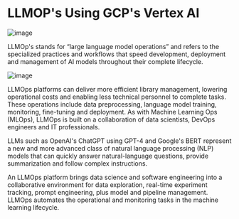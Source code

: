# LLMOP's Using GCP's Vertex AI

   
![image](https://github.com/user-attachments/assets/be91ea75-e975-4a10-9520-b29d8c9b11e6)


LLMOp's stands for “large language model operations” and refers to the specialized practices and workflows that speed development, deployment and management of AI models throughout their complete lifecycle. 

![image](https://github.com/user-attachments/assets/88b221c6-5182-4837-be37-37bf4183d7aa)


LLMOps platforms can deliver more efficient library management, lowering operational costs and enabling less technical personnel to complete tasks. These operations include data preprocessing, language model training, monitoring, fine-tuning and deployment. As with Machine Learning Ops (MLOps), LLMOps is built on a collaboration of data scientists, DevOps engineers and IT professionals. 

LLMs such as OpenAI's ChatGPT using GPT-4 and Google's BERT represent a new and more advanced class of 
natural language processing (NLP) models that can quickly answer natural-language questions, provide summarization and follow complex instructions. 

An LLMOps platform brings data science and software engineering into a collaborative environment for data exploration, real-time experiment tracking, prompt engineering, plus model and pipeline management. LLMOps automates the operational and monitoring tasks in the machine learning lifecycle.
